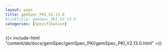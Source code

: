 ```yaml
---
layout: page
title: gemSpec_PKI_V2.13.0
#linkTitle: gemSpec_PKI_V2.13.0
categories: [Spezifikation]
---
```

{{< include-html "content/de/docs/gemSpec/gemSpec_PKI/gemSpec_PKI_V2.13.0.html" >}}